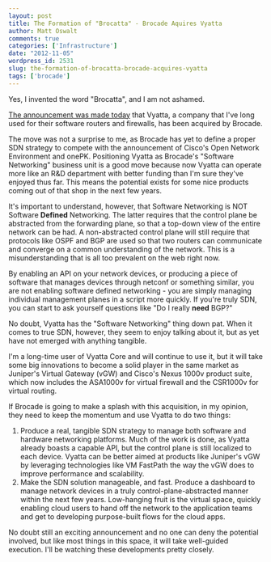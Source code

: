 ```yaml
---
layout: post
title: The Formation of "Brocatta" - Brocade Aquires Vyatta
author: Matt Oswalt
comments: true
categories: ['Infrastructure']
date: "2012-11-05"
wordpress_id: 2531
slug: the-formation-of-brocatta-brocade-acquires-vyatta
tags: ['brocade']
---
```



Yes, I invented the word "Brocatta", and I am not ashamed.

[The announcement was made today](http://kellyherrell.wordpress.com/2012/11/05/vyatta-a-brocade-company/) that Vyatta, a company that I've long used for their software routers and firewalls, has been acquired by Brocade.

The move was not a surprise to me, as Brocade has yet to define a proper SDN strategy to compete with the announcement of Cisco's Open Network Environment and onePK. Positioning Vyatta as Brocade's "Software Networking" business unit is a good move because now Vyatta can operate more like an R&D department with better funding than I'm sure they've enjoyed thus far. This means the potential exists for some nice products coming out of that shop in the next few years.

It's important to understand, however, that Software Networking is NOT Software **Defined** Networking. The latter requires that the control plane be abstracted from the forwarding plane, so that a top-down view of the entire network can be had. A non-abstracted control plane will still require that protocols like OSPF and BGP are used so that two routers can communicate and converge on a common understanding of the network. This is a misunderstanding that is all too prevalent on the web right now.

By enabling an API on your network devices, or producing a piece of software that manages devices through netconf or something similar, you are not enabling software defined networking - you are simply managing individual management planes in a script more quickly. If you're truly SDN, you can start to ask yourself questions like "Do I really **need** BGP?"

No doubt, Vyatta has the "Software Networking" thing down pat. When it comes to true SDN, however, they seem to enjoy talking about it, but as yet have not emerged with anything tangible.

I'm a long-time user of Vyatta Core and will continue to use it, but it will take some big innovations to become a solid player in the same market as Juniper's Virtual Gateway (vGW) and Cisco's Nexus 1000v product suite, which now includes the ASA1000v for virtual firewall and the CSR1000v for virtual routing.

If Brocade is going to make a splash with this acquisition, in my opinion, they need to keep the momentum and use Vyatta to do two things:
	
  1. Produce a real, tangible SDN strategy to manage both software and hardware networking platforms. Much of the work is done, as Vyatta already boasts a capable API, but the control plane is still localized to each device. Vyatta can be better aimed at products like Juniper's vGW by leveraging technologies like VM FastPath the way the vGW does to improve performance and scalability.
  2. Make the SDN solution manageable, and fast. Produce a dashboard to manage network devices in a truly control-plane-abstracted manner within the next few years. Low-hanging fruit is the virtual space, quickly enabling cloud users to hand off the network to the application teams and get to developing purpose-built flows for the cloud apps.

No doubt still an exciting announcement and no one can deny the potential involved, but like most things in this space, it will take well-guided execution. I'll be watching these developments pretty closely.